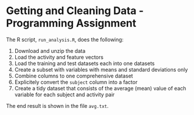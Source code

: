 # Getting and Cleaning Data - Programming Assignment

The R script, `run_analysis.R`, does the following:

1. Download and unzip the data
2. Load the activity and feature vectors
3. Load the training and test datasets each into one datasets
4. Create a subset with variables with means and standard deviations only
5. Combine columns to one comprehensive dataset
6. Explicitely convert the `subject` column into a factor
7. Create a tidy dataset that consists of the average (mean) value of each
   variable for each subject and activity pair

The end result is shown in the file `avg.txt`.